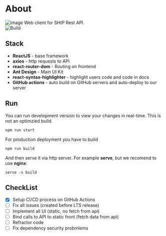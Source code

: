 # About
![image](https://user-images.githubusercontent.com/55328925/211334625-3d46cd38-44d4-4a58-bbfd-4d15fc375c2a.png)
Web client for SHtP Rest API. </br>![Build](https://github.com/ITClassDev/FrontEnd/actions/workflows/build.js.yml/badge.svg)
## Stack
- **ReactJS** - base framework
- **axios** - http requests to API
- **react-router-dom** - Routing on frontend
- **Ant Design** - Main UI Kit
- **react-syntax-highlighter** - highlight users code and code in docs
- **GitHub actions** - auto build on GitHub servers and auto-deploy to our server
## Run
You can run development version to view your changes in real-time. This is not an optimzied build.
```
npm run start
```
For production deployment you have to build
```
npm run build
```
And then serve it via http server. For example **serve**, but we recomend to use **nginx**:
```
serve -s build
```
## CheckList
- [x] Setup CI/CD process on GitHub Actions
- [ ] Fix all issues (created before LTS release)
- [ ] Implement all UI (static, no fetch from api)
- [ ] Bind calls to API to static front (fetch data from api)
- [ ] Refractor code
- [ ] Fix dependency security probmlems
